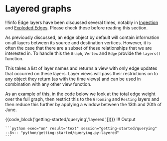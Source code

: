 # Layered graphs
!!!info 
    Edge layers have been discussed several times, notably in [Ingestion](../ingestion/direct-updates.md#edge-layers) and [Exploded Edges](../querying/edge-metrics.md#exploded-edges). Please check these before reading this section.

 As previously discussed, an edge object by default will contain information on all layers between its source and destination vertices. However, it is often the case that there are a subset of these relationships that we are interested in. To handle this the `Graph`, `Vertex` and `Edge` provide the `layers()` function. 

 This takes a list of layer names and returns a view with only edge updates that occurred on these layers. Layer views will pass their restrictions on to any object they return (as with the time views) and can be used in combination with any other view function.

 As an example of this, in the code below we look at the total edge weight over the full graph, then restrict this to the `Grooming` and `Resting` layers and then reduce this further by applying a window between the 13th and 20th of June.

{{code_block('getting-started/querying','layered',[])}}
!!! Output

    ```python exec="on" result="text" session="getting-started/querying"
    --8<-- "python/getting-started/querying.py:layered"
    ```
